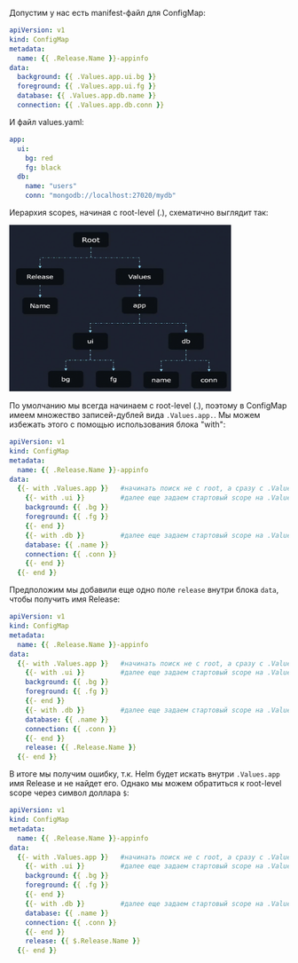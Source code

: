 Допустим у нас есть manifest-файл для ConfigMap:
```yaml
apiVersion: v1
kind: ConfigMap
metadata:
  name: {{ .Release.Name }}-appinfo
data:
  background: {{ .Values.app.ui.bg }}
  foreground: {{ .Values.app.ui.fg }}
  database: {{ .Values.app.db.name }}
  connection: {{ .Values.app.db.conn }}
```

И файл values.yaml:
```yaml
app:
  ui:
    bg: red
    fg: black
  db:
    name: "users"
    conn: "mongodb://localhost:27020/mydb"
```
Иерархия scopes, начиная с root-level (.), схематично выглядит так:

<img src="scheme.png" width="400" height="300"><br>

По умолчанию мы всегда начинаем с root-level (.), поэтому в ConfigMap имеем множество записей-дублей вида `.Values.app.`. Мы можем избежать этого с помощью использования блока "with":
```yaml
apiVersion: v1
kind: ConfigMap
metadata:
  name: {{ .Release.Name }}-appinfo
data:
  {{- with .Values.app }}   #начинать поиск не с root, а сразу с .Values.app
    {{- with .ui }}         #далее еще задаем стартовый scope на .Values.app.ui
    background: {{ .bg }}
    foreground: {{ .fg }}
    {{- end }}
    {{- with .db }}         #далее еще задаем стартовый scope на .Values.app.db
    database: {{ .name }}
    connection: {{ .conn }}
    {{- end }}
  {{- end }}
```

Предположим мы добавили еще одно поле `release` внутри блока `data`, чтобы получить имя Release:
```yaml
apiVersion: v1
kind: ConfigMap
metadata:
  name: {{ .Release.Name }}-appinfo
data:
  {{- with .Values.app }}   #начинать поиск не с root, а сразу с .Values.app
    {{- with .ui }}         #далее еще задаем стартовый scope на .Values.app.ui
    background: {{ .bg }}
    foreground: {{ .fg }}
    {{- end }}
    {{- with .db }}         #далее еще задаем стартовый scope на .Values.app.db
    database: {{ .name }}
    connection: {{ .conn }}
    {{- end }}
    release: {{ .Release.Name }}
  {{- end }}
```

В итоге мы получим ошибку, т.к. Helm будет искать внутри `.Values.app` имя Release и не найдет его. Однако мы можем обратиться к root-level scope через символ доллара `$`:
```yaml
apiVersion: v1
kind: ConfigMap
metadata:
  name: {{ .Release.Name }}-appinfo
data:
  {{- with .Values.app }}   #начинать поиск не с root, а сразу с .Values.app
    {{- with .ui }}         #далее еще задаем стартовый scope на .Values.app.ui
    background: {{ .bg }}
    foreground: {{ .fg }}
    {{- end }}
    {{- with .db }}         #далее еще задаем стартовый scope на .Values.app.db
    database: {{ .name }}
    connection: {{ .conn }}
    {{- end }}
    release: {{ $.Release.Name }}
  {{- end }}
```